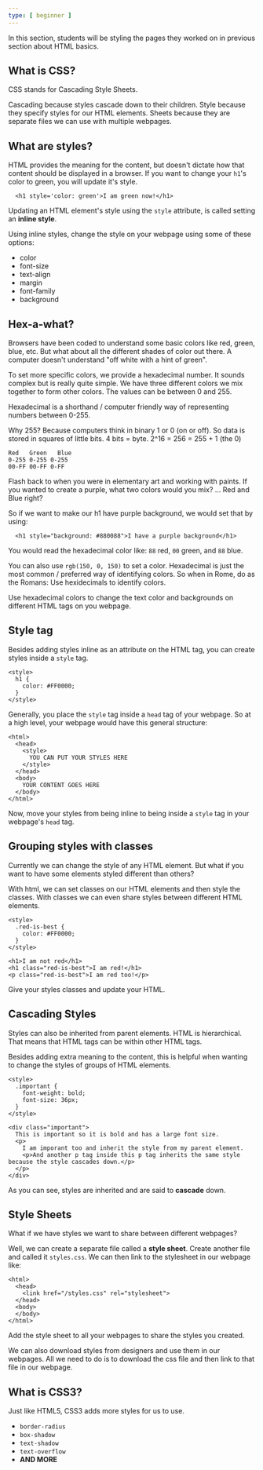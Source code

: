 ```yaml
---
type: [ beginner ]
---
```


In this section, students will be styling the pages they worked on in previous section about HTML basics.

## What is CSS?

CSS stands for Cascading Style Sheets.

Cascading because styles cascade down to their children. Style because they specify styles for our HTML elements. Sheets because they are separate files we can use with multiple webpages.

## What are styles?

HTML provides the meaning for the content, but doesn't dictate how that content should be displayed in a browser. If you want to change your `h1`'s color to green, you will update it's style.

~~~
  <h1 style='color: green'>I am green now!</h1>
~~~

Updating an HTML element's style using the `style` attribute, is called setting an **inline style**.

Using inline styles, change the style on your webpage using some of these options:

- color
- font-size
- text-align
- margin
- font-family
- background

## Hex-a-what?

Browsers have been coded to understand some basic colors like red, green, blue, etc. But what about all the different shades of color out there. A computer doesn't understand "off white with a hint of green".

To set more specific colors, we provide a hexadecimal number. It sounds complex but is really quite simple. We have three different colors we mix together to form other colors. The values can be between 0 and 255.

Hexadecimal is a shorthand / computer friendly way of representing numbers between 0-255.

Why 255? Because computers think in binary 1 or 0 (on or off). So data is stored in squares of little bits. 4 bits = byte. 2^16 = 256 = 255 + 1 (the 0)

~~~
Red   Green   Blue
0-255 0-255 0-255
00-FF 00-FF 0-FF
~~~

Flash back to when you were in elementary art and working with paints. If you wanted to create a purple, what two colors would you mix? ... Red and Blue right?

So if we want to make our h1 have purple background, we would set that by using:

~~~
  <h1 style="background: #880088">I have a purple background</h1>
~~~

You would read the hexadecimal color like: `88` red, `00` green, and `88` blue.


You can also use `rgb(150, 0, 150)` to set a color. Hexadecimal is just the most common / preferred way of identifying colors. So when in Rome, do as the Romans: Use hexidecimals to identify colors.

Use hexadecimal colors to change the text color and backgrounds on different HTML tags on you webpage.

## Style tag

Besides adding styles inline as an attribute on the HTML tag, you can create styles inside a `style` tag.

~~~
<style>
  h1 {
    color: #FF0000;
  }
</style>
~~~

Generally, you place the `style` tag inside a `head` tag of your webpage. So at a high level, your webpage would have this general structure:

~~~
<html>
  <head>
    <style>
      YOU CAN PUT YOUR STYLES HERE
    </style>
  </head>
  <body>
    YOUR CONTENT GOES HERE
  </body>
</html>
~~~

Now, move your styles from being inline to being inside a `style` tag in your webpage's `head` tag.

## Grouping styles with classes

Currently we can change the style of any HTML element. But what if you want to have some elements styled different than others?

With html, we can set classes on our HTML elements and then style the classes. With classes we can even share styles between different HTML elements.

~~~
<style>
  .red-is-best {
    color: #FF0000;
  }
</style>
~~~
~~~
<h1>I am not red</h1>
<h1 class="red-is-best">I am red!</h1>
<p class="red-is-best">I am red too!</p>
~~~

Give your styles classes and update your HTML.

## Cascading Styles

Styles can also be inherited from parent elements. HTML is hierarchical. That means that HTML tags can be within other HTML tags.

Besides adding extra meaning to the content, this is helpful when wanting to change the styles of groups of HTML elements.

~~~
<style>
  .important {
    font-weight: bold;
    font-size: 36px;
  }
</style>
~~~

~~~
<div class="important">
  This is important so it is bold and has a large font size.
  <p>
    I am imporant too and inherit the style from my parent element.
    <p>And another p tag inside this p tag inherits the same style because the style cascades down.</p>
  </p>
</div>
~~~

As you can see, styles are inherited and are said to **cascade** down.

## Style Sheets

What if we have styles we want to share between different webpages?

Well, we can create a separate file called a **style sheet**. Create another file and called it `styles.css`. We can then link to the stylesheet in our webpage like:

~~~
<html>
  <head>
    <link href="/styles.css" rel="stylesheet">
  </head>
  <body>
  </body>
</html>
~~~

Add the style sheet to all your webpages to share the styles you created.

We can also download styles from designers and use them in our webpages. All we need to do is to download the css file and then link to that file in our webpage.

## What is CSS3?

Just like HTML5, CSS3 adds more styles for us to use.

- `border-radius`
- `box-shadow`
- `text-shadow`
- `text-overflow`
- **AND MORE**
